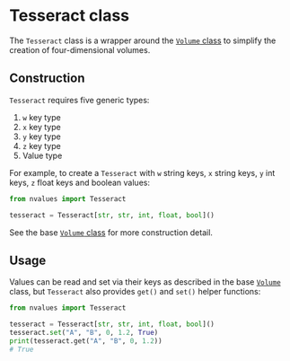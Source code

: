 # Tesseract class

The `Tesseract` class is a wrapper around the [`Volume` class](/volume) to simplify the creation of four-dimensional volumes.

## Construction

`Tesseract` requires five generic types:

1. `w` key type
1. `x` key type
1. `y` key type
1. `z` key type
1. Value type

For example, to create a `Tesseract` with `w` string keys, `x` string keys, `y` int keys, `z` float keys and boolean values:

```python
from nvalues import Tesseract

tesseract = Tesseract[str, str, int, float, bool]()
```

See the base [`Volume` class](/volume) for more construction detail.

## Usage

Values can be read and set via their keys as described in the base [`Volume`](/volume) class, but `Tesseract` also provides `get()` and `set()` helper functions:

```python
from nvalues import Tesseract

tesseract = Tesseract[str, str, int, float, bool]()
tesseract.set("A", "B", 0, 1.2, True)
print(tesseract.get("A", "B", 0, 1.2))
# True
```

